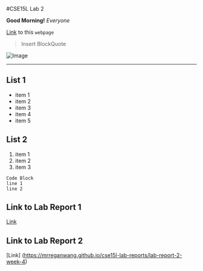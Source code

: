 #CSE15L Lab 2

**Good Morning!** *Everyone*


[Link](https://mrreganwang.github.io/cse15l-lab-reports/) to this `webpage`

> Insert BlockQuote

![Image](https://ucsdnews.ucsd.edu/news_uploads/Resized_Geisel_Library_08.31.jpg)

---

## List 1
  * item 1
  * item 2
  * item 3
  * item 4
  * item 5

## List 2
  1. item 1
  2. item 2
  3. item 3


```
Code Block
line 1
line 2
```

## Link to Lab Report 1
[Link](https://mrreganwang.github.io/cse15l-lab-reports/lab-report-1-week-2)

## Link to Lab Report 2
[Link] (https://mrreganwang.github.io/cse15l-lab-reports/lab-report-2-week-4)
